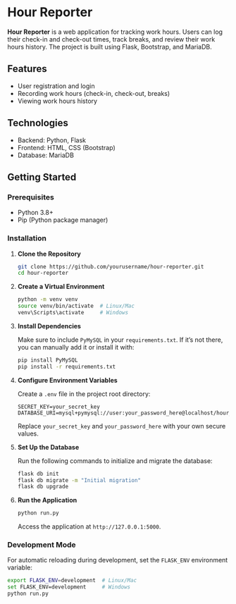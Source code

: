 # Hour Reporter

**Hour Reporter** is a web application for tracking work hours. Users can log their check-in and check-out times, track breaks, and review their work hours history. The project is built using Flask, Bootstrap, and MariaDB.

## Features

- User registration and login
- Recording work hours (check-in, check-out, breaks)
- Viewing work hours history

## Technologies

- Backend: Python, Flask
- Frontend: HTML, CSS (Bootstrap)
- Database: MariaDB

## Getting Started

### Prerequisites

- Python 3.8+
- Pip (Python package manager)

### Installation

1. **Clone the Repository**

    ```bash
    git clone https://github.com/yourusername/hour-reporter.git
    cd hour-reporter
    ```

2. **Create a Virtual Environment**

    ```bash
    python -m venv venv
    source venv/bin/activate  # Linux/Mac
    venv\Scripts\activate     # Windows
    ```

3. **Install Dependencies**

    Make sure to include `PyMySQL` in your `requirements.txt`. If it’s not there, you can manually add it or install it with:

    ```bash
    pip install PyMySQL
    pip install -r requirements.txt
    ```

4. **Configure Environment Variables**

    Create a `.env` file in the project root directory:

    ```plaintext
    SECRET_KEY=your_secret_key
    DATABASE_URI=mysql+pymysql://user:your_password_here@localhost/hour_reporter
    ```

    Replace `your_secret_key` and `your_password_here` with your own secure values.

5. **Set Up the Database**

    Run the following commands to initialize and migrate the database:

    ```bash
    flask db init
    flask db migrate -m "Initial migration"
    flask db upgrade
    ```

6. **Run the Application**

    ```bash
    python run.py
    ```

    Access the application at `http://127.0.0.1:5000`.

### Development Mode

For automatic reloading during development, set the `FLASK_ENV` environment variable:

```bash
export FLASK_ENV=development  # Linux/Mac
set FLASK_ENV=development     # Windows
python run.py
